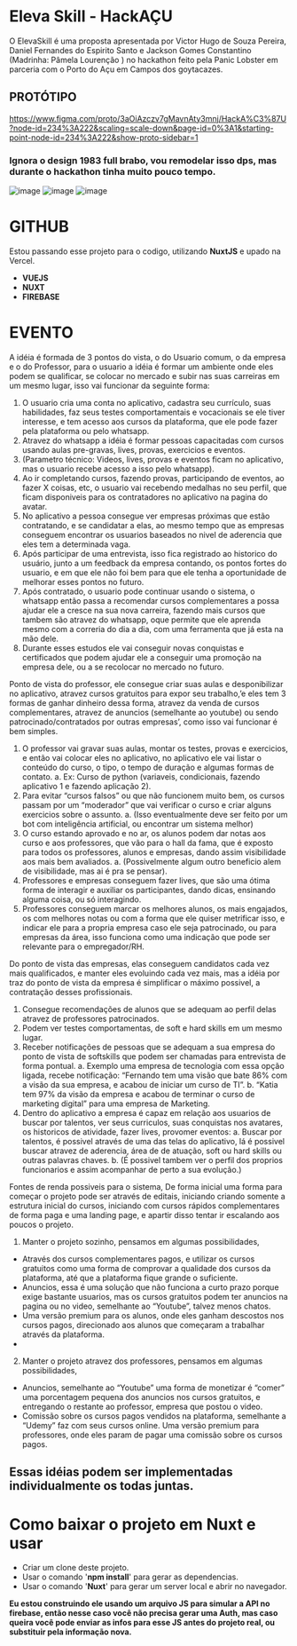# Eleva Skill - HackAÇU
  O ElevaSkill é uma proposta apresentada por Victor Hugo de Souza Pereira, Daniel Fernandes do Espirito Santo e Jackson Gomes Constantino (Madrinha: Pâmela Lourenção ) no   hackathon feito pela Panic Lobster em parceria com o Porto do Açu em Campos dos goytacazes.

  
 ## PROTÓTIPO
 https://www.figma.com/proto/3aOiAzczv7gMavnAty3mnj/HackA%C3%87U?node-id=234%3A222&scaling=scale-down&page-id=0%3A1&starting-point-node-id=234%3A222&show-proto-sidebar=1
 
 ### Ignora o design 1983 full brabo, vou remodelar isso dps, mas durante o hackathon tinha muito pouco tempo.
 
![image](https://user-images.githubusercontent.com/83098581/138691263-5e5f929d-227a-4b4c-9a9a-d15bbaa5a248.png)
![image](https://user-images.githubusercontent.com/83098581/138691364-5237a802-3d6e-4c97-aced-7023b32e0d45.png)
![image](https://user-images.githubusercontent.com/83098581/138691499-0f09ce90-6f4c-4297-807b-b91aad743fb3.png)

# GITHUB
Estou passando esse projeto para o codigo, utilizando **NuxtJS** e upado na Vercel.
* **VUEJS**
* **NUXT**
* **FIREBASE**

# EVENTO
A idéia é formada de 3 pontos do vista, o do Usuario comum, o da empresa e o do Professor, para o usuario a idéia é formar um ambiente onde eles podem se qualificar, se colocar no mercado e subir nas suas carreiras em um mesmo lugar, isso vai funcionar da seguinte forma:

1. O usuario cria uma conta no aplicativo, cadastra seu currículo, suas habilidades, faz seus testes comportamentais e vocacionais se ele tiver interesse, e tem acesso aos cursos da plataforma, que ele pode fazer pela plataforma ou pelo whatsapp.
2. Atravez do whatsapp a idéia é formar pessoas capacitadas com cursos usando aulas pre-gravas, lives, provas, exercicios e eventos. 
3. (Parametro técnico: Videos, lives, provas e eventos ficam no aplicativo, mas o usuario recebe acesso a isso pelo whatsapp).
4. Ao ir completando cursos, fazendo provas, participando de eventos, ao fazer X coisas, etc, o usuario vai recebendo medalhas no seu perfil, que ficam disponiveis para os   contratadores no aplicativo na pagina do avatar.
5. No aplicativo a pessoa consegue ver empresas próximas que estão contratando, e se candidatar a elas, ao mesmo tempo que as empresas conseguem encontrar os usuarios baseados no nivel de aderencia que eles tem a determinada vaga.
6. Após participar de uma entrevista, isso fica registrado ao historico do usuário, junto a um feedback da empresa contando, os pontos fortes do usuario, e em que ele não foi bem  para que ele tenha a oportunidade de melhorar esses pontos no futuro.
7. Após contratado, o usuario pode continuar usando o sistema, o whatsapp então passa a recomendar cursos complementares a possa ajudar ele a cresce na sua nova carreira, fazendo mais cursos que tambem são atravez do whatsapp, oque permite que ele aprenda mesmo com a correria do dia a dia, com uma ferramenta que já esta na mão dele.
8. Durante esses estudos ele vai conseguir novas conquistas e certificados que podem ajudar ele a conseguir uma promoção na empresa dele, ou a se recolocar no mercado no futuro.

Ponto de vista do professor, ele consegue criar suas aulas e desponibilizar no aplicativo, atravez cursos gratuitos para expor seu trabalho,’e eles tem 3 formas de ganhar dinheiro dessa forma, atravez da venda de cursos complementares, atravez de anuncios (semelhante ao youtube) ou sendo patrocinado/contratados por outras empresas’, como isso vai funcionar é bem simples.

1. O professor vai gravar suas aulas, montar os testes, provas e exercicios, e então vai colocar eles no aplicativo, no aplicativo ele vai listar o conteúdo do curso, o tipo, o tempo de duração e algumas formas de contato. 
  a. Ex: Curso de python (variaveis, condicionais, fazendo aplicativo 1 e fazendo aplicação 2).
2. Para evitar “cursos falsos” ou que não funcionem muito bem, os cursos passam por um “moderador” que vai verificar o curso e criar alguns exercicios sobre o assunto.
  a. (Isso eventualmente deve ser feito por um bot com inteligência artificial, ou encontrar um sistema melhor)
3. O curso estando aprovado e no ar, os alunos podem dar notas aos curso e aos professores, que vão para o hall da fama, que é exposto para todos os professores, alunos e empresas, dando assim visibilidade aos mais bem avaliados.
  a. (Possivelmente algum outro beneficio alem de visibilidade, mas ai é pra se pensar).
4. Professores e empresas conseguem fazer lives, que são uma ótima forma de interagir e auxiliar os participantes, dando dicas, ensinando alguma coisa, ou só interagindo.
5. Professores conseguem marcar os melhores alunos, os mais engajados, os com melhores notas ou com a forma que ele quiser metrificar isso, e indicar ele para a propria empresa  caso ele seja patrocinado, ou para empresas da área, isso funciona como uma indicação que pode ser relevante para o empregador/RH.

Do ponto de vista das empresas, elas conseguem candidatos cada vez mais qualificados, e manter eles evoluindo cada vez mais, mas a idéia por traz do ponto de vista da empresa é simplificar o máximo possivel, a contratação desses profissionais.

1. Consegue recomendações de alunos que se adequam ao perfil delas atravez de professores patrocinados.
2. Podem ver testes comportamentas, de soft e hard skills em um mesmo lugar.
3. Receber notificações de pessoas que se adequam a sua empresa do ponto de vista de softskills que podem ser chamadas para entrevista de forma pontual.
  a. Exemplo uma empresa de tecnologia com essa opção ligada, recebe notificação: “Fernando tem uma visão que bate 86% com a visão da sua empresa, e acabou de iniciar um curso de TI”.
  b. “Katia tem 97% da visão da empresa e acabou de terminar o curso de marketing digital” para uma empresa de Marketing. 
4. Dentro do aplicativo a empresa é capaz em relação aos usuarios de buscar por talentos, ver seus curriculos, suas conquistas nos avatares, os historicos de atividade, fazer lives, provomer eventos:
  a. Buscar por talentos, é possivel através de uma das telas do aplicativo, lá é possivel buscar atravez de aderencia, área de de atuação, soft ou hard skills ou outras palavras chaves.
  b. (É possivel tambem ver o perfil dos proprios funcionarios e assim acompanhar de perto a sua evolução.)
  
Fontes de renda possiveis para o sistema, 
De forma inicial uma forma para começar o projeto pode ser através de editais, iniciando criando somente a estrutura inicial do cursos, iniciando com cursos rápidos complementares de forma paga e uma landing page, e apartir disso tentar ir escalando aos poucos o projeto.
1. Manter o projeto sozinho, pensamos em algumas possibilidades,
  * Através dos cursos complementares pagos, e utilizar os cursos gratuitos como uma forma de comprovar a qualidade dos cursos da plataforma, até que a plataforma fique grande o suficiente.
  * Anuncios, essa é uma solução que não funciona a curto prazo porque exige bastante usuarios, mas os cursos gratuitos podem ter anuncios na pagina ou no video, semelhante ao “Youtube”, talvez menos chatos.
  * Uma versão premium para os alunos, onde eles ganham descostos nos cursos pagos, direcionado aos alunos que começaram a trabalhar através da plataforma.
  * 
2. Manter o projeto atravez dos professores, pensamos em algumas possibilidades,
  * Anuncios, semelhante ao “Youtube” uma forma de monetizar é “comer” uma porcentagem pequena dos anuncios nos cursos gratuitos, e entregando o restante ao professor, empresa que postou o video.
  * Comissão sobre os cursos pagos vendidos na plataforma, semelhante a “Udemy” faz com seus cursos online.
Uma versão premium para professores, onde eles param de pagar uma comissão sobre os cursos pagos.

## Essas idéias podem ser implementadas individualmente os todas juntas.

# Como baixar o projeto em Nuxt e usar
 * Criar um clone deste projeto.
 * Usar o comando '**npm install**' para gerar as dependencias.
 * Usar o comando '**Nuxt**' para gerar um server local e abrir no navegador.

**Eu estou construindo ele usando um arquivo JS para simular a API no firebase, então nesse caso você não precisa gerar uma Auth, mas caso queira você pode enviar as infos para esse JS antes do projeto real, ou substituir pela informação nova.**
